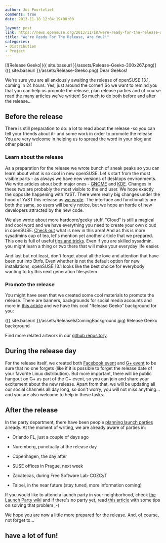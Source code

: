 ```yaml
---
author: Jos Poortvliet
comments: true
date: 2013-11-18 12:04:19+00:00

layout: post
link: https://news.opensuse.org/2013/11/18/were-ready-for-the-release-are-you/
title: "We're Ready For The Release, Are You?!"
categories:
- Distribution
- Project
---
```

[![Release Geeko]({{ site.baseurl }}/assets/Release-Geeko-300x267.png)]({{ site.baseurl }}/assets/Release-Geeko.png)
Dear Geekos!

We're sure you are all anxiously awaiting the release of openSUSE 13.1, coming in 24 hours. Yes, just around the corner! So we want to remind you that you can help us promote the release, plan release parties and of course read the many articles we've written! So much to do both before and after the release...



## Before the release


There is still preparation to do: a lot to read about the release -so you can tell your friends about it- and some work in order to promote the release. You are very welcome in helping us to spread the word in your blog and other places!



### Learn about the release



As a preparation for the release we wrote bunch of sneak peaks so you can learn about what is so cool in new openSUSE. Let's start from the most visible parts - as always we have new versions of desktops environments. We write articles about both major ones - [GNOME](https://news.opensuse.org/?p=16793) and [KDE](https://news.opensuse.org/?p=17213). Changes in these two are probably the most visible to the end user. We hope exactly the opposite happening with YaST. There were really big changes under the hood of YaST this release as [we wrote](https://news.opensuse.org/?p=16681). The interface and functionality are both the same, so users will barely notice, but we hope an horde of new developers attracted by the new code.

We also wrote about more hardcore/geeky stuff. "Cloud" is still a magical and cool word and we have everything you need to create your own cloud in openSUSE. [Check out](https://news.opensuse.org/2013/10/17/openstack-havana-and-opensuse/) what is new in this area! And as this is more sysadmins cup of tea, let's mention yet another article that we prepared. This one is full of useful [tips and tricks](https://news.opensuse.org/?p=16829). Even if you are skilled sysadmin, you might learn a thing or two there that will make your everyday life easier.

And last but not least, don't forget about all the love and attention that have been put into Btrfs. Even whether is not the default option for new installations, openSUSE 13.1 looks like the best choice for everybody wanting to try this next generation filesystem.



### Promote the release



You might have seen that we created some cool materials to promote the release. There are banners, backgrounds for social media accounts and more in [this article](https://news.opensuse.org/?p=16835) and we have this cool "Release Geeko" background for you:

({{ site.baseurl }}/assets/ReleaseIsComingBackground.jpg) Release Geeko background

Find more related artwork in our [github repository](https://github.com/openSUSE/artwork/tree/master/Marketing%20Materials/Events/Releases/13.1%20release%20is%20coming).



## During the release day



For the release itself, we created both [Facebook event](https://www.facebook.com/events/1420472541503092/) and [G+ event](https://plus.google.com/events/c41ppnm1vm0l29d9mdt27kqtdj4) to be sure that no one forgets (like if it is possible to forget the release date of your favorite Linux distribution). But more important, there will be public hangout on G+ as part of the G+ event, so you can join and share your excitement about the new release. Apart from that, we will be updating all our social channels all day long, so don't worry, you will not miss anything... and you are also welcome to help in these tasks.



## After the release



In the party department, there have been people [planning launch parties](https://news.opensuse.org/?p=16826) already. At the moment of writing, we are already aware of parties in:




  * Orlando FL, just a couple of days ago


  * Nuremberg, punctually at the release day


  * Copenhagen, the day after


  * SUSE offices in Prague, next week


  * Zacatecas, during Free Software Lab-COZCyT


  * Taipei, in the near future (stay tuned, more information coming) 


If you would like to attend a launch party in your neighborhood, check [the Launch Party wiki](https://en.opensuse.org/openSUSE:Launch_parties) and if there's no party yet, read [this article](https://news.opensuse.org/?p=16826) with some tips on solving that problem ;-)

We hope you are now a little more prepared for the release. And, of course, not forget to...


## have a lot of fun!

		
